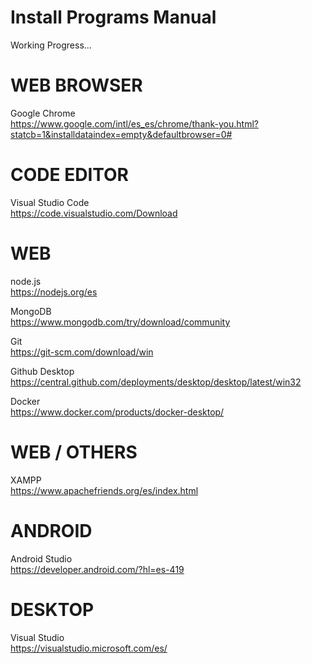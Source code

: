# Install Programs Manual

Working Progress...

# WEB BROWSER
Google Chrome <br>
https://www.google.com/intl/es_es/chrome/thank-you.html?statcb=1&installdataindex=empty&defaultbrowser=0#

# CODE EDITOR
Visual Studio Code <br>
https://code.visualstudio.com/Download

# WEB

node.js <br>
https://nodejs.org/es

MongoDB <br>
https://www.mongodb.com/try/download/community

Git <br>
https://git-scm.com/download/win

Github Desktop <br>
https://central.github.com/deployments/desktop/desktop/latest/win32 <br>

Docker <br>
https://www.docker.com/products/docker-desktop/

# WEB / OTHERS
XAMPP <br>
https://www.apachefriends.org/es/index.html

# ANDROID
Android Studio <br>
https://developer.android.com/?hl=es-419

# DESKTOP
Visual Studio <br>
https://visualstudio.microsoft.com/es/
